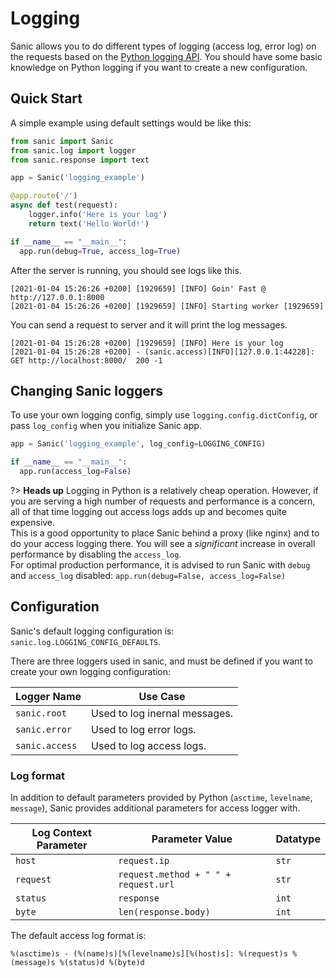 # Logging

Sanic allows you to do different types of logging (access log, error log) on the requests based on the [Python logging API](https://docs.python.org/3/howto/logging.html). You should have some basic knowledge on Python logging if you want to create a new configuration.

## Quick Start

<!-- panels:start -->
<!-- div:left-panel -->
A simple example using default settings would be like this:
<!-- div:right-panel -->
```python
from sanic import Sanic
from sanic.log import logger
from sanic.response import text

app = Sanic('logging_example')

@app.route('/')
async def test(request):
    logger.info('Here is your log')
    return text('Hello World!')

if __name__ == "__main__":
  app.run(debug=True, access_log=True)
```
<!-- panels:end -->

After the server is running, you should see logs like this.
```text
[2021-01-04 15:26:26 +0200] [1929659] [INFO] Goin' Fast @ http://127.0.0.1:8000
[2021-01-04 15:26:26 +0200] [1929659] [INFO] Starting worker [1929659]
```

You can send a request to server and it will print the log messages.
```text
[2021-01-04 15:26:28 +0200] [1929659] [INFO] Here is your log
[2021-01-04 15:26:28 +0200] - (sanic.access)[INFO][127.0.0.1:44228]: GET http://localhost:8000/  200 -1
```

## Changing Sanic loggers

To use your own logging config, simply use `logging.config.dictConfig`, or pass `log_config` when you initialize Sanic app.

```python
app = Sanic('logging_example', log_config=LOGGING_CONFIG)

if __name__ == "__main__":
  app.run(access_log=False)
```

?> **Heads up** Logging in Python is a relatively cheap operation. However, if you are serving a high number of requests and performance is a concern, all of that time logging out access logs adds up and becomes quite expensive.  
This is a good opportunity to place Sanic behind a proxy (like nginx) and to do your access logging there. You will see a *significant* increase in overall performance by disabling the `access_log`.  
For optimal production performance, it is advised to run Sanic with `debug` and `access_log` disabled: `app.run(debug=False, access_log=False)`

## Configuration

Sanic's default logging configuration is: `sanic.log.LOGGING_CONFIG_DEFAULTS`.

<!-- panels:start -->
There are three loggers used in sanic, and must be defined if you want to create your own logging configuration:
<!-- div:left-panel -->
| **Logger Name** | **Use Case**                  |
|-----------------|-------------------------------|
| `sanic.root`    | Used to log inernal messages. |
| `sanic.error`   | Used to log error logs.       |
| `sanic.access`  | Used to log access logs.      |
<!-- div:right-panel -->

<!-- panels:end -->

### Log format

In addition to default parameters provided by Python (`asctime`, `levelname`, `message`), Sanic provides additional parameters for access logger with.

| Log Context Parameter | Parameter Value                       | Datatype |
|-----------------------|---------------------------------------|----------|
| `host`                | `request.ip`                          | `str`    |
| `request`             | `request.method + " " + request.url`  | `str`    |
| `status`              | `response`                            | `int`    |
| `byte`                | `len(response.body)`                  | `int`    |




The default access log format is:

```text
%(asctime)s - (%(name)s)[%(levelname)s][%(host)s]: %(request)s %(message)s %(status)d %(byte)d
```
